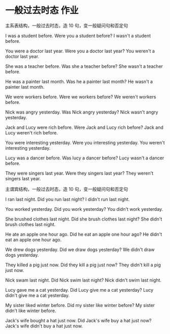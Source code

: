 # 一般过去时态 作业

主系表结构，一般过去时态，造 10 句，变一般疑问句和否定句

I was a student before.
Were you a student before?
I wasn't a student before.

You were a doctor last year.
Were you a doctor last year?
You weren't a doctor last year.

She was a teacher before.
Was she a teacher before?
She wasn't a teacher before.

He was a painter last month.
Was he a painter last month?
He wasn't a painter last month.

We were workers before.
Were we workers before?
We weren't workers before.

Nick was angry yesterday.
Was Nick angry yesterday?
Nick wasn't angry yesterday.

Jack and Lucy were rich before.
Were Jack and Lucy rich before?
Jack and Lucy weren't rich before.

You were interesting yesterday.
Were you interesting yesterday.
You weren't interesting yesterday.

Lucy was a dancer before.
Was lucy a dancer before?
Lucy wasn't a dancer before.

They were singers last year.
Were they singers last year?
They weren't singers last year.

主谓宾结构，一般过去时态，造 10 句，变一般疑问句和否定句

I ran last night.
Did you run last night?
I didn't run last night.

You worked yesterday.
Did you work yesterday?
You didn't work yesterday.

She brushed clothes last night.
Did she brush clothes last night?
She didn't brush clothes last night.

He ate an apple one hour ago.
Did he eat an apple one hour ago?
He didn't eat an apple one hour ago.

We drew dogs yesterday.
Did we draw dogs yesterday?
We didn't draw dogs yesterday.

They killed a pig just now.
Did they kill a pig just now?
They didn't kill a pig just now.

Nick swam last night.
Did Nick swim last night?
Nick didn't swim last night.

Lucy gave me a cat yesterday.
Did Lucy give me a cat yesterday?
Lucy didn't give me a cat yesterday.

My sister liked winter before.
Did my sister like winter before?
My sister didn't like winter before.

Jack's wife bought a hat just now.
Did Jack's wife buy a hat just now?
Jack's wife didn't buy a hat just now.
